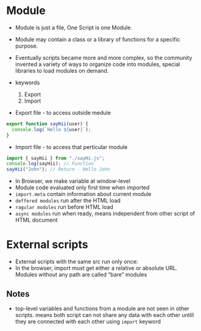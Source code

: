 # Module

- Module is just a file, One Script is one Module.
- Module may contain a class or a library of functions for a specific purpose.
- Eventually scripts became more and more complex, so the community invented a variety of ways to organize code into modules, special libraries to load modules on demand.
- keywords

  1. Export
  2. Import

- Export file - to access outside medule

```js
export function sayHii(user) {
  console.log(`Hello ${user}`);
}
```

- Import file - to access that perticular module

```js
import { sayHii } from "./sayHi.js";
console.log(sayHii); // Function
sayHii("John"); // Return - Hello John
```

- In Browser, we make variable at window-level
- Module code evaluated only first time when imported
- `import.meta` contain information about current module
- `deffered modules` run after the HTML load
- `ragular modules` run before HTML load
- `async modules` run when ready, means independent from other script of HTML document

# External scripts

- External scripts with the same src run only once:
- In the browser, import must get either a relative or absolute URL. Modules without any path are called “bare” modules

## Notes

- top-level variables and functions from a module are not seen in other scripts. means both script can not share any data with each other untill they are connected with each other using `import` keyword
